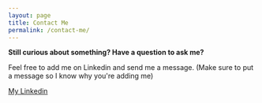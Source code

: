 ```yaml
---
layout: page
title: Contact Me
permalink: /contact-me/
---
```


**Still curious about something? Have a question to ask me?**

Feel free to add me on Linkedin and send me a message. (Make sure to put a message so I know why you're adding me)

[My Linkedin](https://www.linkedin.com/in/jonathan-tsang/)